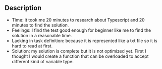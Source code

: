 ## Description
- Time: it took me 20 minutes to research about Typescript and 20 minutes to find the solution.
- Feelings: I find the test good enough for beginner like me to find the solution in a reasonable time.
- Lacking in task definition: because it is represented like a txt file so it is hard to read at first.
- Solution: my solution is complete but it is not optimized yet. First I thought I would create a function that can be overloaded to accept different kind of variable type.
